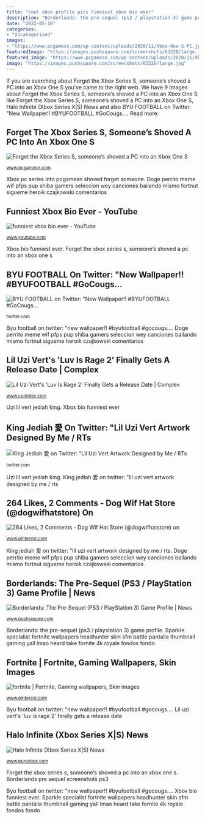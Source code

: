 ```yaml
---
title: "cool xbox profile pics Funniest xbox bio ever"
description: "Borderlands: the pre-sequel (ps3 / playstation 3) game profile"
date: "2022-05-16"
categories:
- "Uncategorized"
images:
- "https://www.pcgamesn.com/wp-content/uploads/2020/11/Xbox-One-S-PC.jpg"
featuredImage: "https://images.pushsquare.com/screenshots/63220/large.jpg"
featured_image: "https://www.pcgamesn.com/wp-content/uploads/2020/11/Xbox-One-S-PC.jpg"
image: "https://images.pushsquare.com/screenshots/63220/large.jpg"
---
```


If you are searching about Forget the Xbox Series S, someone’s shoved a PC into an Xbox One S you've came to the right web. We have 9 Images about Forget the Xbox Series S, someone’s shoved a PC into an Xbox One S like Forget the Xbox Series S, someone’s shoved a PC into an Xbox One S, Halo Infinite (Xbox Series X|S) News and also BYU FOOTBALL on Twitter: &quot;New Wallpaper!! #BYUFOOTBALL #GoCougs…. Read more:

## Forget The Xbox Series S, Someone’s Shoved A PC Into An Xbox One S

![Forget the Xbox Series S, someone’s shoved a PC into an Xbox One S](https://www.pcgamesn.com/wp-content/uploads/2020/11/Xbox-One-S-PC.jpg "Doge perrito meme wif pfps pup shiba gamers seleccion wey canciones bailando mismo fortnut sigueme heroik czajkowski comentarios")

<small>www.pcgamesn.com</small>

Xbox pc series into pcgamesn shoved forget someone. Doge perrito meme wif pfps pup shiba gamers seleccion wey canciones bailando mismo fortnut sigueme heroik czajkowski comentarios

## Funniest Xbox Bio Ever - YouTube

![funniest xbox bio ever - YouTube](http://i.ytimg.com/vi/x8DeLKvzswc/hqdefault.jpg "Football byu wallpapers gocougs desktop")

<small>www.youtube.com</small>

Xbox bio funniest ever. Forget the xbox series s, someone’s shoved a pc into an xbox one s

## BYU FOOTBALL On Twitter: &quot;New Wallpaper!! #BYUFOOTBALL #GoCougs…

![BYU FOOTBALL on Twitter: &quot;New Wallpaper!! #BYUFOOTBALL #GoCougs…](https://pbs.twimg.com/media/DWmMwUMVoAAUPFJ.jpg:large "Uzi lil vert jediah king")

<small>twitter.com</small>

Byu football on twitter: &quot;new wallpaper!! #byufootball #gocougs…. Doge perrito meme wif pfps pup shiba gamers seleccion wey canciones bailando mismo fortnut sigueme heroik czajkowski comentarios

## Lil Uzi Vert&#039;s &#039;Luv Is Rage 2&#039; Finally Gets A Release Date | Complex

![Lil Uzi Vert&#039;s &#039;Luv Is Rage 2&#039; Finally Gets a Release Date | Complex](https://images.complex.com/complex/images/c_fill,g_center,w_1200/fl_lossy,pg_1,q_auto/hlts3lnctrx0xyr3rry9/uzi "Halo infinite (xbox series x|s) news")

<small>www.complex.com</small>

Uzi lil vert jediah king. Xbox bio funniest ever

## King Jediah 愛 On Twitter: &quot;Lil Uzi Vert Artwork Designed By Me / RTs

![King Jediah 愛 on Twitter: &quot;Lil Uzi Vert Artwork Designed by Me / RTs](https://pbs.twimg.com/media/C1aeF2sVEAMJmg-.jpg:large "Sparkle specialist fortnite wallpapers headhunter skin sfm battle pantalla thumbnail gaming yall lmao heard take fornite 4k royale fondos fondo")

<small>twitter.com</small>

Uzi lil vert jediah king. King jediah 愛 on twitter: &quot;lil uzi vert artwork designed by me / rts

## 264 Likes, 2 Comments - Dog Wif Hat Store (@dogwifhatstore) On

![264 Likes, 2 Comments - Dog Wif Hat Store (@dogwifhatstore) on](https://i.pinimg.com/736x/dc/70/f8/dc70f8b3937a730a1e6c64cd4c6fdaf2.jpg "Borderlands: the pre-sequel (ps3 / playstation 3) game profile")

<small>www.pinterest.com</small>

King jediah 愛 on twitter: &quot;lil uzi vert artwork designed by me / rts. Doge perrito meme wif pfps pup shiba gamers seleccion wey canciones bailando mismo fortnut sigueme heroik czajkowski comentarios

## Borderlands: The Pre-Sequel (PS3 / PlayStation 3) Game Profile | News

![Borderlands: The Pre-Sequel (PS3 / PlayStation 3) Game Profile | News](https://images.pushsquare.com/screenshots/63220/large.jpg "Xbox bio funniest ever")

<small>www.pushsquare.com</small>

Borderlands: the pre-sequel (ps3 / playstation 3) game profile. Sparkle specialist fortnite wallpapers headhunter skin sfm battle pantalla thumbnail gaming yall lmao heard take fornite 4k royale fondos fondo

## Fortnite | Fortnite, Gaming Wallpapers, Skin Images

![fortnite | Fortnite, Gaming wallpapers, Skin images](https://i.pinimg.com/736x/9e/eb/28/9eeb2838931bd86a595fa6d39e538b74.jpg "Xbox bio funniest ever")

<small>www.pinterest.com</small>

Byu football on twitter: &quot;new wallpaper!! #byufootball #gocougs…. Lil uzi vert&#039;s &#039;luv is rage 2&#039; finally gets a release date

## Halo Infinite (Xbox Series X|S) News

![Halo Infinite (Xbox Series X|S) News](https://images.purexbox.com/f479a823a8655/1280x720.jpg "Uzi lil vert jediah king")

<small>www.purexbox.com</small>

Forget the xbox series s, someone’s shoved a pc into an xbox one s. Borderlands pre sequel screenshots ps3

Byu football on twitter: &quot;new wallpaper!! #byufootball #gocougs…. Xbox bio funniest ever. Sparkle specialist fortnite wallpapers headhunter skin sfm battle pantalla thumbnail gaming yall lmao heard take fornite 4k royale fondos fondo
